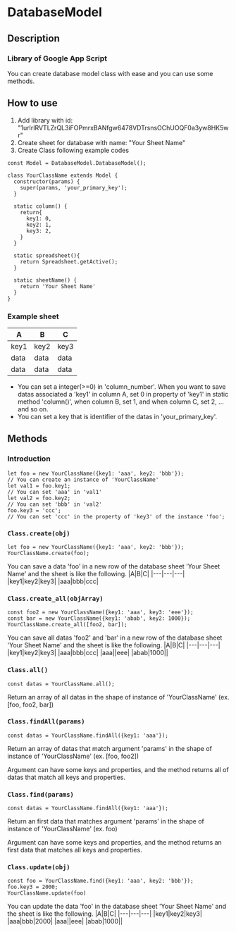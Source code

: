 # DatabaseModel
## Description
### Library of Google App Script
You can create database model class with ease and you can use some methods.

## How to use
1. Add library with id: "1urlrIRVTLZrQL3iFOPmrxBANfgw6478VDTrsnsOChUOQF0a3yw8HK5wr"
2. Create sheet for database with name: "Your Sheet Name"
3. Create Class following example codes
````
const Model = DatabaseModel.DatabaseModel();

class YourClassName extends Model {
  constructor(params) {
    super(params, 'your_primary_key');
  }

  static column() {
    return{
      key1: 0,
      key2: 1,
      key3: 2,
    }
  }

  static spreadsheet(){
    return Spreadsheet.getActive();
  }

  static sheetName() {
    return 'Your Sheet Name'
  }
}
````
### Example sheet
|A|B|C|
|---|---|---|
|key1|key2|key3|
|data|data|data|
|data|data|data|

* You can set a integer(>=0) in 'column_number'. When you want to save datas associated a 'key1' in column A, set 0 in property of 'key1' in static method 'column()', when column B, set 1, and when column C, set 2, ... and so on.
* You can set a key that is identifier of the datas in 'your_primary_key'.

## Methods
### Introduction
````
let foo = new YourClassName({key1: 'aaa', key2: 'bbb'}); 
// You can create an instance of 'YourClassName'
let val1 = foo.key1; 
// You can set 'aaa' in 'val1'
let val2 = foo.key2; 
// You can set 'bbb' in 'val2'
foo.key3 = 'ccc';  
// You can set 'ccc' in the property of 'key3' of the instance 'foo';
````

### ````Class.create(obj)````
````
let foo = new YourClassName({key1: 'aaa', key2: 'bbb'});
YourClassName.create(foo);
````
You can save a data 'foo' in a new row of the database sheet 'Your Sheet Name' and the sheet is like the following.
|A|B|C|
|---|---|---|
|key1|key2|key3|
|aaa|bbb|ccc|

### ````Class.create_all(objArray)````
````
const foo2 = new YourClassName({key1: 'aaa', key3: 'eee'});
const bar = new YourClassName({key1: 'abab', key2: 1000});
YourClassName.create_all([foo2, bar]);
````
You can save all datas 'foo2' and 'bar' in a new row of the database sheet 'Your Sheet Name' and the sheet is like the following.
|A|B|C|
|---|---|---|
|key1|key2|key3|
|aaa|bbb|ccc|
|aaa||eee|
|abab|1000||

### ````Class.all()````
````
const datas = YourClassName.all(); 
````
Return an array of all datas in the shape of instance of 'YourClassName' (ex. [foo, foo2, bar])

### ````Class.findAll(params)````
````
const datas = YourClassName.findAll({key1: 'aaa'}); 
````
Return an array of datas that match argument 'params' in the shape of instance of 'YourClassName' (ex. [foo, foo2])

Argument can have some keys and properties, and the method returns all of datas that match all keys and properties.

### ````Class.find(params)````
````
const datas = YourClassName.findAll({key1: 'aaa'}); 
````
Return an first data that matches argument 'params' in the shape of instance of 'YourClassName' (ex. foo)

Argument can have some keys and properties, and the method returns an first data that matches all keys and properties.

### ````Class.update(obj)````
````
const foo = YourClassName.find({key1: 'aaa', key2: 'bbb'});
foo.key3 = 2000;
YourClassName.update(foo)
````
You can update the data 'foo' in the database sheet 'Your Sheet Name' and the sheet is like the following.
|A|B|C|
|---|---|---|
|key1|key2|key3|
|aaa|bbb|2000|
|aaa||eee|
|abab|1000||

